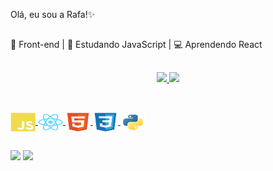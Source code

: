 Olá, eu sou a Rafa!✨
## <!--A dupla hashtag forma uma linha-->
🤪 Front-end | 🌱 Estudando JavaScript | 💻 Aprendendo React
##
<!--caixas de informações-->
<div align="center">
  <a href="https://github.com/rafaelamascarenhas">
  <img height="180em" src="https://github-readme-stats.vercel.app/api?username=rafaelamascarenhas&show_icons=true&theme=synthwave&include_all_commits=true&count_private=true"/>
  <img height="180em" src="https://github-readme-stats.vercel.app/api/top-langs/?username=rafaelamascarenhas&layout=compact&langs_count=7&theme=synthwave"/>
</div>
  
##
  <!--linguagens-->
  <div style="display: inline_block"><br>
  <img align="center" alt="Rafa-Js" height="30" width="40" src="https://raw.githubusercontent.com/devicons/devicon/master/icons/javascript/javascript-plain.svg">
  <img align="center" alt="Rafa-React" height="30" width="40" src="https://raw.githubusercontent.com/devicons/devicon/master/icons/react/react-original.svg">
  <img align="center" alt="Rafa-HTML" height="30" width="40" src="https://raw.githubusercontent.com/devicons/devicon/master/icons/html5/html5-original.svg">
  <img align="center" alt="Rafa-CSS" height="30" width="40" src="https://raw.githubusercontent.com/devicons/devicon/master/icons/css3/css3-original.svg">
  <img align="center" alt="Rafa-Python" height="30" width="40" src="https://raw.githubusercontent.com/devicons/devicon/master/icons/python/python-original.svg">
  
</div>

  ##
  <!--clicaveis-->
<div> 
  <a href = "mailto:rafaelamascarenhas.ella@gmail.com"><img src="https://img.shields.io/badge/-Gmail-%23333?style=for-the-badge&logo=gmail&logoColor=white" target="_blank"></a>
  <a href="https://www.linkedin.com/in/rafaela-mascarenhas-8bb0b421b" target="_blank"><img src="https://img.icons8.com/ios/50/000000/linkedin.png"/>
 
</div>

